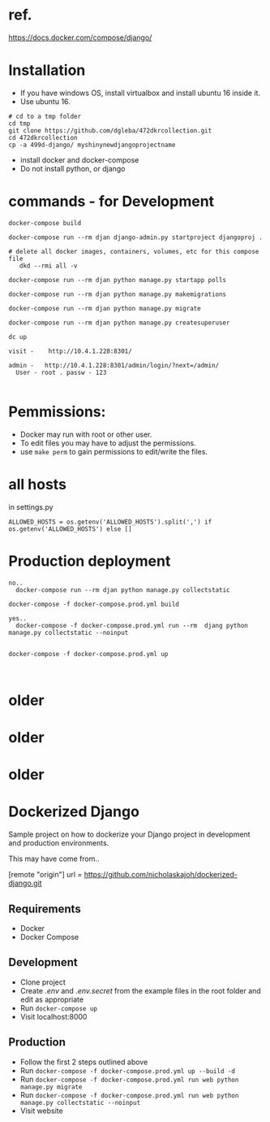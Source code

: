 # ref.

https://docs.docker.com/compose/django/

# Installation

- If you have windows OS, install virtualbox and install ubuntu 16 inside it.
- Use ubuntu 16.

```
# cd to a tmp folder
cd tmp
git clone https://github.com/dgleba/472dkrcollection.git
cd 472dkrcollection
cp -a 499d-django/ myshinynewdjangoprojectname
```

- install docker and docker-compose
- Do not install python, or django

# commands - for Development

```
docker-compose build

docker-compose run --rm djan django-admin.py startproject djangoproj .

# delete all docker images, containers, volumes, etc for this compose file
   dkd --rmi all -v

docker-compose run --rm djan python manage.py startapp polls

docker-compose run --rm djan python manage.py makemigrations

docker-compose run --rm djan python manage.py migrate

docker-compose run --rm djan python manage.py createsuperuser

dc up

visit -    http://10.4.1.228:8301/

admin -   http://10.4.1.228:8301/admin/login/?next=/admin/
  User - root . passw - 123


```

# Pemmissions:

- Docker may run with root or other user.
- To edit files you may have to adjust the permissions.
- use `make perm` to gain permissions to edit/write the files.

# all hosts

in settings.py

```
ALLOWED_HOSTS = os.getenv('ALLOWED_HOSTS').split(',') if os.getenv('ALLOWED_HOSTS') else []
```

# Production deployment

```
no..
  docker-compose run --rm djan python manage.py collectstatic

docker-compose -f docker-compose.prod.yml build

yes..
  docker-compose -f docker-compose.prod.yml run --rm  djang python manage.py collectstatic --noinput


docker-compose -f docker-compose.prod.yml up



```

# older

# older

# older

# Dockerized Django

Sample project on how to dockerize your Django project in development and production environments.

This may have come from..

[remote "origin"]
url = https://github.com/nicholaskajoh/dockerized-django.git

## Requirements

- Docker
- Docker Compose

## Development

- Clone project
- Create _.env_ and _.env.secret_ from the example files in the root folder and edit as appropriate
- Run `docker-compose up`
- Visit localhost:8000

## Production

- Follow the first 2 steps outlined above
- Run `docker-compose -f docker-compose.prod.yml up --build -d`
- Run `docker-compose -f docker-compose.prod.yml run web python manage.py migrate`
- Run `docker-compose -f docker-compose.prod.yml run web python manage.py collectstatic --noinput`
- Visit website
